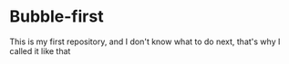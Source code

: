 # Bubble-first
This is my first repository, and I don't know what to do next, that's why I called it like that

